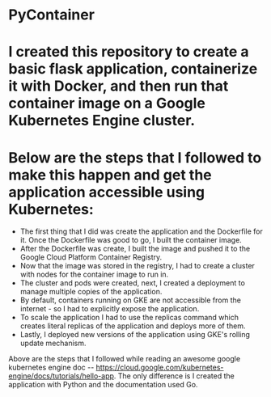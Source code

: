 # PyContainer

# I created this repository to create a basic flask application, containerize it with Docker, and then run that container image on a Google Kubernetes Engine cluster.

# Below are the steps that I followed to make this happen and get the application accessible using Kubernetes:
* The first thing that I did was create the application and the Dockerfile for it. Once the Dockerfile was good to go, I built the container image.
* After the Dockerfile was create, I built the image and pushed it to the Google Cloud Platform Container Registry.
* Now that the image was stored in the registry, I had to create a cluster with nodes for the container image to run in.
* The cluster and pods were created, next, I created a deployment to manage multiple copies of the application.
* By default, containers running on GKE are not accessible from the internet - so I had to explicitly expose the application.
* To scale the application I had to use the replicas command which creates literal replicas of the application and deploys more of them.
* Lastly, I deployed new versions of the application using GKE's rolling update mechanism.

Above are the steps that I followed while reading an awesome google kubernetes engine doc -- https://cloud.google.com/kubernetes-engine/docs/tutorials/hello-app. The only difference is I created the application with Python and the documentation used Go.